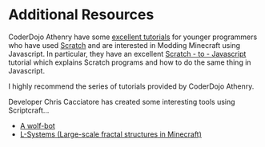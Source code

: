 # Additional Resources

CoderDojo Athenry have some [excellent tutorials][cda] for younger programmers who have used [Scratch][scr] and are interested in Modding Minecraft using Javascript.
In particular, they have an excellent [Scratch - to - Javascript][sj] tutorial which explains Scratch programs and how to do the same thing in Javascript.

[scr]: http://scratch.mit.edu/
[cda]: http://cdathenry.wordpress.com/category/modderdojo/
[sj]: http://cdathenry.wordpress.com/2013/10/12/modderdojo-week-2-moving-from-scratch-to-javascript/

I highly recommend the series of tutorials provided by CoderDojo Athenry.

Developer Chris Cacciatore has created some interesting tools using Scriptcraft...

 * [A wolf-bot][wb]
 * [L-Systems (Large-scale fractal structures in Minecraft)][ls] 
 
[wb]: https://github.com/cacciatc/wolfbot
[ls]: https://github.com/cacciatc/scriptcraft-lsystems
